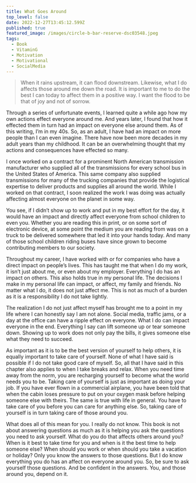 ```yaml
---
title: What Goes Around
top_level: false
date: 2022-12-27T13:45:12.599Z
published: true
featured_image: /images/circle-b-bar-reserve-dsc03548.jpeg
tags:
  - Book
  - VitaminG
  - Motivation
  - Motivational
  - SocialMedia
---
```

> When it rains upstream, it can flood downstream. Likewise, what I do affects those around me down the road. It is important to me to do the best I can today to affect them in a positive way. I want the flood to be that of joy and not of sorrow.

Through a series of unfortunate events, I learned quite a while ago how my own actions effect everyone around me. And years later, I found that how it effected them in turn had an impact on everyone else around them. As of this writing, I’m in my 40s. So, as an adult, I have had an impact on more people than I can even imagine. There have now been more decades in my adult years than my childhood. It can be an overwhelming thought that my actions and consequences have effected so many.

I once worked on a contract for a prominent North American transmission manufacturer who supplied all of the transmissions for every school bus in the United States of America. This same company also supplied transmissions for many of the trucking companies that provide the logistical expertise to deliver products and supplies all around the world. While I worked on that contract, I soon realized the work I was doing was actually affecting almost everyone on the planet in some way.

You see, if I didn’t show up to work and put in my best effort for the day, it would have an impact and directly affect everyone from school children to even you. Whether you are reading this in print, or on some sort of electronic device, at some point the medium you are reading from was on a truck to be delivered somewhere that led it into your hands today. And many of those school children riding buses have since grown to become contributing members to our society.

Throughout my career, I have worked with or for companies who have a direct impact on people’s lives. This has taught me that when I do my work, it isn’t just about me, or even about my employer. Everything I do has an impact on others. This also holds true in my personal life. The decisions I make in my personal life can impact, or affect, my family and friends. No matter what I do, it does not just affect me. This is not as much of a burden as it is a responsibility I do not take lightly.

The realization I do not just affect myself has brought me to a point in my life where I can honestly say I am not alone. Social media, traffic jams, or a day at the office can have a ripple effect on everyone. What I do can impact everyone in the end. Everything I say can lift someone up or tear someone down. Showing up to work does not only pay the bills, it gives someone else what they need to succeed.

As important as it is to be the best version of yourself to help others, it is equally important to take care of yourself. None of what I have said is possible if I do not take good care of myself. So, all that I have said in this chapter also applies to when I take breaks and relax. When you need time away from the norm, you are recharging yourself to become what the world needs you to be. Taking care of yourself is just as important as doing your job. If you have ever flown in a commercial airplane, you have been told that when the cabin loses pressure to put on your oxygen mask before helping someone else with theirs. The same is true with life in general. You have to take care of you before you can care for anything else. So, taking care of yourself is in turn taking care of those around you.

What does all of this mean for you. I really do not know. This book is not about answering questions as much as it is helping you ask the questions you need to ask yourself. What do you do that affects others around you? When is it best to take time for you and when is it the best time to help someone else? When should you work or when should you take a vacation or holiday? Only you know the answers to those questions. But I do know everything you do has an affect on everyone around you. So, be sure to ask yourself those questions. And be confident in the answers. You, and those around you, depend on it.